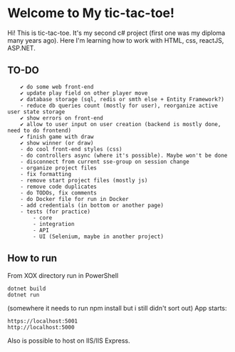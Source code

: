 # Welcome to My tic-tac-toe!

Hi! This is tic-tac-toe. It's my second c# project (first one was my diploma many years ago). 
Here I'm learning how to work with HTML, css, reactJS, ASP.NET.

## TO-DO 
		✔ do some web front-end
		✔ update play field on other player move
		✔ database storage (sql, redis or smth else + Entity Framework?)
		- reduce db queries count (mostly for user), reorganize active user state storage
		✔ show errors on front-end
		✔ allow to user input on user creation (backend is mostly done, need to do frontend)
		✔ finish game with draw
		✔ show winner (or draw)
		- do cool front-end styles (css)
		- do controllers async (where it's possible). Maybe won't be done
		- disconnect from current sse-group on session change
		- organize project files
		- fix formatting
		- remove start project files (mostly js)
		- remove code duplicates
		- do TODOs, fix comments
		- do Docker file for run in Docker
		- add credentials (in bottom or another page)
		- tests (for practice)
			- core
			- integration
			- API
			- UI (Selenium, maybe in another project)
## How to run
From XOX directory run in PowerShell
```
dotnet build
dotnet run
```
(somewhere it needs to run npm install but i still didn't sort out)
App starts:
```
https://localhost:5001
http://localhost:5000
```
Also is possible to host on IIS/IIS Express.
